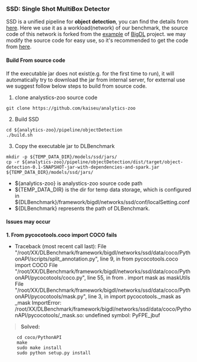 ### SSD: Single Shot MultiBox Detector
SSD is a unified pipeline for **object detection**, you can find the details from [here](https://github.com/weiliu89/caffe/tree/ssd). Here we use it as a workload(network) of our benchmark, the source code of this network is forked from the [example](https://github.com/intel-analytics/analytics-zoo/tree/master/pipeline/objectDetection/ssd) of [BigDL](https://github.com/intel-analytics/BigDL) project. we may modify the source code for easy use, so it's recommended to get the code from [here](https://github.com/kaiseu/analytics-zoo/tree/master/pipeline/objectDetection).
#### Build From source code
If the executable jar does not exist(e.g. for the first time to run), it will automatically try to download the jar from internal server, for external use we suggest follow below steps to build from source code.
1. clone analystics-zoo source code
```
git clone https://github.com/kaiseu/analytics-zoo
```
2. Build SSD  
```
cd ${analytics-zoo}/pipeline/objectDetection
./build.sh
```
3. Copy the executable jar to DLBenchmark
```
mkdir -p ${TEMP_DATA_DIR}/models/ssd/jars/
cp -r ${analytics-zoo}/pipeline/objectDetection/dist/target/object-detection-0.1-SNAPSHOT-jar-with-dependencies-and-spark.jar  ${TEMP_DATA_DIR}/models/ssd/jars/
```
- ${analytics-zoo} is analystics-zoo source code path
- ${TEMP_DATA_DIR} is the dir for temp data storage, which is configured in ${DLBenchmark}/framework/bigdl/networks/ssd/conf/localSetting.conf
- ${DLBenchmark} represents the path of DLBenchmark. 
  

#### Issues may occur
**1. From pycocotools.coco import COCO fails**
  - Traceback (most recent call last):
    File "/root/XX/DLBenchmark/framework/bigdl/networks/ssd/data/coco/PythonAPI/scripts/split_annotation.py", line 9, in <module>
      from pycocotools.coco import COCO
    File "/root/XX/DLBenchmark/framework/bigdl/networks/ssd/data/coco/PythonAPI/pycocotools/coco.py", line 55, in <module>
      from . import mask as maskUtils
    File "/root/XX/DLBenchmark/framework/bigdl/networks/ssd/data/coco/PythonAPI/pycocotools/mask.py", line 3, in <module>
      import pycocotools._mask as _mask
  ImportError: /root/XX/DLBenchmark/framework/bigdl/networks/ssd/data/coco/PythonAPI/pycocotools/_mask.so: undefined symbol: PyFPE_jbuf
  
  >**Solved:** 
  ```
      cd coco/PythonAPI
      make
      sudo make install
      sudo python setup.py install
   ```
  
